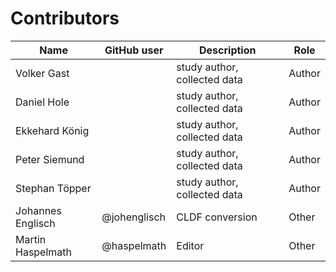 # Contributors

Name | GitHub user | Description | Role
--- | --- | --- | ---
Volker Gast | | study author, collected data | Author
Daniel Hole | | study author, collected data | Author
Ekkehard König | | study author, collected data | Author
Peter Siemund | | study author, collected data | Author
Stephan Töpper | | study author, collected data | Author
Johannes Englisch | @johenglisch | CLDF conversion | Other
Martin Haspelmath | @haspelmath | Editor | Other

